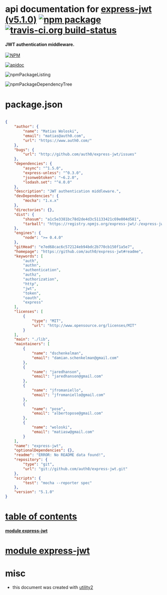 # api documentation for  [express-jwt (v5.1.0)](https://github.com/auth0/express-jwt#readme)  [![npm package](https://img.shields.io/npm/v/npmdoc-express-jwt.svg?style=flat-square)](https://www.npmjs.org/package/npmdoc-express-jwt) [![travis-ci.org build-status](https://api.travis-ci.org/npmdoc/node-npmdoc-express-jwt.svg)](https://travis-ci.org/npmdoc/node-npmdoc-express-jwt)
#### JWT authentication middleware.

[![NPM](https://nodei.co/npm/express-jwt.png?downloads=true)](https://www.npmjs.com/package/express-jwt)

[![apidoc](https://npmdoc.github.io/node-npmdoc-express-jwt/build/screenCapture.buildNpmdoc.browser.%252Fhome%252Ftravis%252Fbuild%252Fnpmdoc%252Fnode-npmdoc-express-jwt%252Ftmp%252Fbuild%252Fapidoc.html.png)](https://npmdoc.github.io/node-npmdoc-express-jwt/build/apidoc.html)

![npmPackageListing](https://npmdoc.github.io/node-npmdoc-express-jwt/build/screenCapture.npmPackageListing.svg)

![npmPackageDependencyTree](https://npmdoc.github.io/node-npmdoc-express-jwt/build/screenCapture.npmPackageDependencyTree.svg)



# package.json

```json

{
    "author": {
        "name": "Matias Woloski",
        "email": "matias@auth0.com",
        "url": "https://www.auth0.com/"
    },
    "bugs": {
        "url": "http://github.com/auth0/express-jwt/issues"
    },
    "dependencies": {
        "async": "^1.5.0",
        "express-unless": "^0.3.0",
        "jsonwebtoken": "~6.2.0",
        "lodash.set": "^4.0.0"
    },
    "description": "JWT authentication middleware.",
    "devDependencies": {
        "mocha": "1.x.x"
    },
    "directories": {},
    "dist": {
        "shasum": "a1c5e3381bc78d2de4d3c51133421c69e004d581",
        "tarball": "https://registry.npmjs.org/express-jwt/-/express-jwt-5.1.0.tgz"
    },
    "engines": {
        "node": ">= 0.4.0"
    },
    "gitHead": "e7ed68cac6c572124eb94bdc2b770cb150f1a5e7",
    "homepage": "https://github.com/auth0/express-jwt#readme",
    "keywords": [
        "auth",
        "authn",
        "authentication",
        "authz",
        "authorization",
        "http",
        "jwt",
        "token",
        "oauth",
        "express"
    ],
    "licenses": [
        {
            "type": "MIT",
            "url": "http://www.opensource.org/licenses/MIT"
        }
    ],
    "main": "./lib",
    "maintainers": [
        {
            "name": "dschenkelman",
            "email": "damian.schenkelman@gmail.com"
        },
        {
            "name": "jaredhanson",
            "email": "jaredhanson@gmail.com"
        },
        {
            "name": "jfromaniello",
            "email": "jfromaniello@gmail.com"
        },
        {
            "name": "pose",
            "email": "albertopose@gmail.com"
        },
        {
            "name": "woloski",
            "email": "matiasw@gmail.com"
        }
    ],
    "name": "express-jwt",
    "optionalDependencies": {},
    "readme": "ERROR: No README data found!",
    "repository": {
        "type": "git",
        "url": "git://github.com/auth0/express-jwt.git"
    },
    "scripts": {
        "test": "mocha --reporter spec"
    },
    "version": "5.1.0"
}
```



# <a name="apidoc.tableOfContents"></a>[table of contents](#apidoc.tableOfContents)

#### [module express-jwt](#apidoc.module.express-jwt)



# <a name="apidoc.module.express-jwt"></a>[module express-jwt](#apidoc.module.express-jwt)



# misc
- this document was created with [utility2](https://github.com/kaizhu256/node-utility2)
